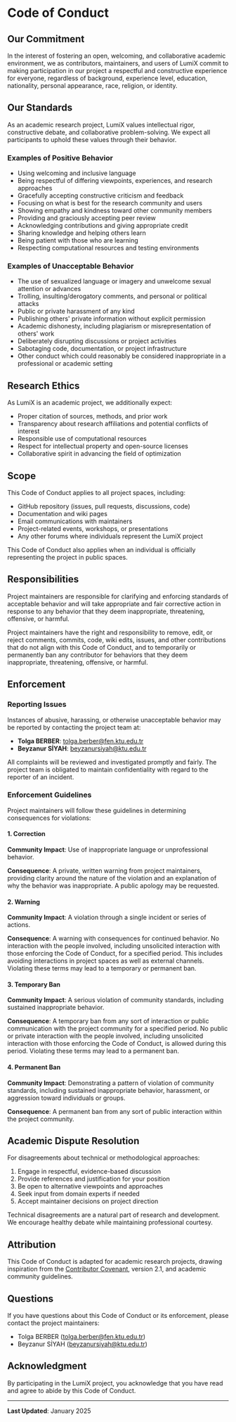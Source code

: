 # Code of Conduct

## Our Commitment

In the interest of fostering an open, welcoming, and collaborative academic environment, we as contributors, maintainers, and users of LumiX commit to making participation in our project a respectful and constructive experience for everyone, regardless of background, experience level, education, nationality, personal appearance, race, religion, or identity.

## Our Standards

As an academic research project, LumiX values intellectual rigor, constructive debate, and collaborative problem-solving. We expect all participants to uphold these values through their behavior.

### Examples of Positive Behavior

- Using welcoming and inclusive language
- Being respectful of differing viewpoints, experiences, and research approaches
- Gracefully accepting constructive criticism and feedback
- Focusing on what is best for the research community and users
- Showing empathy and kindness toward other community members
- Providing and graciously accepting peer review
- Acknowledging contributions and giving appropriate credit
- Sharing knowledge and helping others learn
- Being patient with those who are learning
- Respecting computational resources and testing environments

### Examples of Unacceptable Behavior

- The use of sexualized language or imagery and unwelcome sexual attention or advances
- Trolling, insulting/derogatory comments, and personal or political attacks
- Public or private harassment of any kind
- Publishing others' private information without explicit permission
- Academic dishonesty, including plagiarism or misrepresentation of others' work
- Deliberately disrupting discussions or project activities
- Sabotaging code, documentation, or project infrastructure
- Other conduct which could reasonably be considered inappropriate in a professional or academic setting

## Research Ethics

As LumiX is an academic project, we additionally expect:

- Proper citation of sources, methods, and prior work
- Transparency about research affiliations and potential conflicts of interest
- Responsible use of computational resources
- Respect for intellectual property and open-source licenses
- Collaborative spirit in advancing the field of optimization

## Scope

This Code of Conduct applies to all project spaces, including:

- GitHub repository (issues, pull requests, discussions, code)
- Documentation and wiki pages
- Email communications with maintainers
- Project-related events, workshops, or presentations
- Any other forums where individuals represent the LumiX project

This Code of Conduct also applies when an individual is officially representing the project in public spaces.

## Responsibilities

Project maintainers are responsible for clarifying and enforcing standards of acceptable behavior and will take appropriate and fair corrective action in response to any behavior that they deem inappropriate, threatening, offensive, or harmful.

Project maintainers have the right and responsibility to remove, edit, or reject comments, commits, code, wiki edits, issues, and other contributions that do not align with this Code of Conduct, and to temporarily or permanently ban any contributor for behaviors that they deem inappropriate, threatening, offensive, or harmful.

## Enforcement

### Reporting Issues

Instances of abusive, harassing, or otherwise unacceptable behavior may be reported by contacting the project team at:

- **Tolga BERBER**: tolga.berber@fen.ktu.edu.tr
- **Beyzanur SİYAH**: beyzanursiyah@ktu.edu.tr

All complaints will be reviewed and investigated promptly and fairly. The project team is obligated to maintain confidentiality with regard to the reporter of an incident.

### Enforcement Guidelines

Project maintainers will follow these guidelines in determining consequences for violations:

#### 1. Correction
**Community Impact**: Use of inappropriate language or unprofessional behavior.

**Consequence**: A private, written warning from project maintainers, providing clarity around the nature of the violation and an explanation of why the behavior was inappropriate. A public apology may be requested.

#### 2. Warning
**Community Impact**: A violation through a single incident or series of actions.

**Consequence**: A warning with consequences for continued behavior. No interaction with the people involved, including unsolicited interaction with those enforcing the Code of Conduct, for a specified period. This includes avoiding interactions in project spaces as well as external channels. Violating these terms may lead to a temporary or permanent ban.

#### 3. Temporary Ban
**Community Impact**: A serious violation of community standards, including sustained inappropriate behavior.

**Consequence**: A temporary ban from any sort of interaction or public communication with the project community for a specified period. No public or private interaction with the people involved, including unsolicited interaction with those enforcing the Code of Conduct, is allowed during this period. Violating these terms may lead to a permanent ban.

#### 4. Permanent Ban
**Community Impact**: Demonstrating a pattern of violation of community standards, including sustained inappropriate behavior, harassment, or aggression toward individuals or groups.

**Consequence**: A permanent ban from any sort of public interaction within the project community.

## Academic Dispute Resolution

For disagreements about technical or methodological approaches:

1. Engage in respectful, evidence-based discussion
2. Provide references and justification for your position
3. Be open to alternative viewpoints and approaches
4. Seek input from domain experts if needed
5. Accept maintainer decisions on project direction

Technical disagreements are a natural part of research and development. We encourage healthy debate while maintaining professional courtesy.

## Attribution

This Code of Conduct is adapted for academic research projects, drawing inspiration from the [Contributor Covenant](https://www.contributor-covenant.org), version 2.1, and academic community guidelines.

## Questions

If you have questions about this Code of Conduct or its enforcement, please contact the project maintainers:

- Tolga BERBER (tolga.berber@fen.ktu.edu.tr)
- Beyzanur SİYAH (beyzanursiyah@ktu.edu.tr)

## Acknowledgment

By participating in the LumiX project, you acknowledge that you have read and agree to abide by this Code of Conduct.

---

**Last Updated**: January 2025
